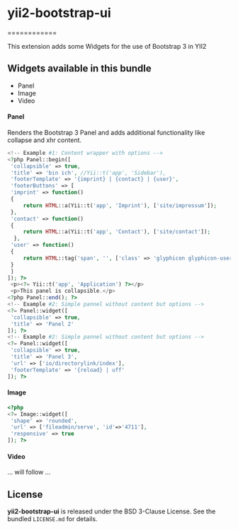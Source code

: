 # yii2-bootstrap-ui
============

This extension adds some Widgets for the use of Bootstrap 3 in YII2

## Widgets available in this bundle

- Panel
- Image
- Video

#### Panel

Renders the Bootstrap 3 Panel and adds additional functionality like collapse and xhr content.

```php
<!-- Example #1: Content wrapper with options -->
<?php Panel::begin([
 'collapsible' => true,
 'title' => 'bin ich', //Yii::t('app', 'Sidebar'),
 'footerTemplate' => '{imprint} | {contact} | {user}',
 'footerButtons' => [
 'imprint' => function()
 {
     return HTML::a(Yii::t('app', 'Imprint'), ['site/impressum']);
 },
 'contact' => function()
 {
     return HTML::a(Yii::t('app', 'Contact'), ['site/contact']);
  },
 'user' => function()
 {
     return HTML::tag('span', '', ['class' => 'glyphicon glyphicon-user']);
 }
 ]
]); ?>
 <p><?= Yii::t('app', 'Application') ?></p>
 <p>This panel is collapsible.</p>
<?php Panel::end(); ?>
<!-- Example #2: Simple pannel without content but options -->
<?= Panel::widget([
 'collapsible' => true,
 'title' => 'Panel 2'
]); ?>
<!-- Example #2: Simple pannel without content but options -->
<?= Panel::widget([
 'collapsible' => true,
 'title' => 'Panel 3',
 'url' => ['io/directorylink/index'],
 'footerTemplate' => '{reload} | uff'
]); ?>
```

#### Image
```php
<?php 
<?= Image::widget([
 'shape' => 'rounded',
 'url' => ['fileadmin/serve', 'id'=>'4711'],
 'responsive' => true
]); ?>
```

#### Video

... will follow ...

## License

**yii2-bootstrap-ui** is released under the BSD 3-Clause License. See the bundled `LICENSE.md` for details.
